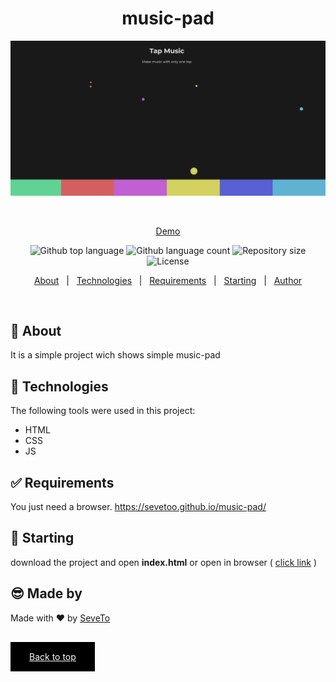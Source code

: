 <div align="center" id="top"> 
  
<h1 align="center">music-pad</h1>
  <a target="_blank" href="https://sevetoo.github.io/music-pad/">
  <img src="./preview.png" alt="music-pad" />
  </a>

&#xa0;

<a target="_blank" href="https://sevetoo.github.io/music-pad/">Demo</a>

</div>

<p align="center">
  <img alt="Github top language" src="https://img.shields.io/github/languages/top/SeveToo/music-pad?color=56BEB8">

  <img alt="Github language count" src="https://img.shields.io/github/languages/count/SeveToo/music-pad?color=56BEB8">

  <img alt="Repository size" src="https://img.shields.io/github/repo-size/SeveToo/music-pad?color=56BEB8">

  <img alt="License" src="https://img.shields.io/github/license/SeveToo/music-pad?color=56BEB8">
</p>

<p align="center">
  <a href="#dart-about">About</a> &#xa0; | &#xa0; 
  <!-- <a href="#sparkles-features">Features</a> &#xa0; | &#xa0; -->
  <a href="#rocket-technologies">Technologies</a> &#xa0; | &#xa0;
  <a href="#white_check_mark-requirements">Requirements</a> &#xa0; | &#xa0;
  <a href="#checkered_flag-starting">Starting</a> &#xa0; | &#xa0;
  <a href="https://github.com/SeveToo" target="_blank">Author</a>
</p>

<br>

## :dart: About

<!-- Make some description to me -->

It is a simple project wich shows simple music-pad

<!-- ## :sparkles: Features
:heavy_check_mark: You can set interval between rounds \
:heavy_check_mark: You see how many correct and wrong answers you get\ -->

## :rocket: Technologies

The following tools were used in this project:

- HTML
- CSS
- JS

## :white_check_mark: Requirements

You just need a browser.
https://sevetoo.github.io/music-pad/

## :checkered_flag: Starting

download the project and open **index.html**
or open in browser ( <a href="https://sevetoo.github.io/music-pad/" >click link</a> )

## 😎 Made by

Made with ❤ by <a href="https://github.com/SeveToo" target="_blank">SeveTo</a>

&#xa0;

<a href="#top" style="color: #fff; background: black; padding: 15px 30px">Back to top</a>
